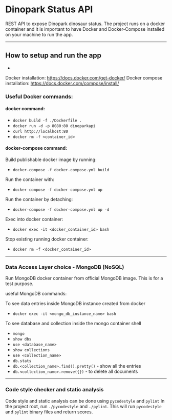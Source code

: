 # Dinopark Status API
REST API to expose Dinopark dinosaur status. The project runs on a docker container
and it is important to have Docker and Docker-Compose installed on your machine to run the app.

---------
## How to setup and run the app

- 

Docker installation: https://docs.docker.com/get-docker/
Docker compose installation: https://docs.docker.com/compose/install/

### Useful Docker commands:

#### docker command: 

- `docker build -f ./Dockerfile .`
- `docker run -d -p 8080:80 dinoparkapi`
- `curl http://localhost:80`
- `docker rm -f <container_id>` 


#### docker-compose command:

Build publishable docker image by running:
- `docker-compose -f docker-compose.yml build`

Run the container with:
- `docker-compose -f docker-compose.yml up`

Run the container by detaching:
- `docker-compose -f docker-compose.yml up -d`

Exec into docker container:
- `docker exec -it <docker_container_id> bash`

Stop existing running docker container:
- `docker rm -f <docker_container_id>`

-------

### Data Access Layer choice - MongoDB (NoSQL)

Run MongoDB docker container from official MongoDB image.
This is for a test purpose.

useful MongoDB commands:

To see data entries inside MongoDB instance created from docker
- `docker exec -it <mongo_db_instance_name> bash`

To see database and collection inside the mongo container shell
- `mongo`
- `show dbs`
- `use <database_name>`
- `show collections`
- `use <collection_name>`
- `db.stats`
- `db.<collection_name>.find().pretty()` - show all the entries
- `db.<collection_name>.remove({})` - to delete all documents


------

### Code style checker and static analysis

Code style and static analysis can be done using `pycodestyle` and `pylint`
In the project root, run `./pycodestyle` and `./pylint`. This will run `pycodestyle`
and `pylint` binary files and return scores.


